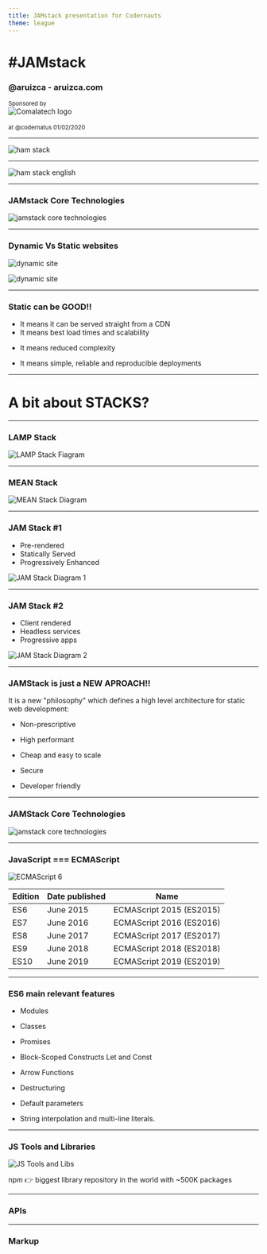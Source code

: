 ```yaml
---
title: JAMstack presentation for Codernauts
theme: league
---
```


# #JAM<span class="lowercase">stack</span>

### <span class="lowercase">@aruizca - aruizca.com</span>
<small>Sponsored by</small><br/>
<span id="comalatech-logo">![Comalatech logo](./assets/images/comalatech-logo.png)</span>
<br/>
<br/>
<small> at @codernatus 01/02/2020 </small>

---

![ham stack](./assets/images/ham-stack.jpg)

----

![ham stack english](./assets/images/ham-stack-en.jpg)

---
### JAM<span class="lowercase">stack</span> C<span class="lowercase">ore</span> T<span class="lowercase">echnologies</span>
![jamstack core technologies](./assets/images/jamstack.png)

---
### D<span class="lowercase">ynamic</span> V<span class="lowercase">s</span> S<span class="lowercase">tatic websites</span>

![dynamic site](./assets/images/dynamic-site.png)

 ![dynamic site](./assets/images/static-site.png)
<!-- .element: class="fragment" data-fragment-index="1"  -->

----
### S<span class="lowercase">tatic can be</span> GOOD!!

- It means it can be served straight from a CDN
- It means best load times and scalability
<!-- .element: class="fragment" data-fragment-index="1"  -->
- It means reduced complexity
<!-- .element: class="fragment" data-fragment-index="2"  -->
- It means simple, reliable and reproducible deployments
<!-- .element: class="fragment" data-fragment-index="3 "  -->

---
# <span class="lowercase">A bit about</span> STACKS?

----
### LAMP S<span class="lowercase">tack</span>

 ![LAMP Stack Fiagram](./assets/images/lamp-stack-diagram.png)

----
### MEAN S<span class="lowercase">tack</span>

![MEAN Stack Diagram](./assets/images/mean-stack-diagram.png)

----
### JAM S<span class="lowercase">tack #1</span>

* Pre-rendered
* Statically Served
* Progressively Enhanced

![JAM Stack Diagram 1](./assets/images/jam-stack-diagram-1.png)
<!-- .element: class="fragment" data-fragment-index="1"  -->

----
### JAM S<span class="lowercase">tack #2</span>

* Client rendered
* Headless services
* Progressive apps

![JAM Stack Diagram 2](./assets/images/jam-stack-diagram-2.png)
<!-- .element: class="fragment" data-fragment-index="1"  -->

---
### JAMS<span class="lowercase">tack is just a NEW APROACH!!
It is a new "philosophy" which defines a high level architecture for static web development:
* Non-prescriptive
<!-- .element: class="fragment" data-fragment-index="1"  -->
* High performant
<!-- .element: class="fragment" data-fragment-index="2"  -->
* Cheap and easy to scale
<!-- .element: class="fragment" data-fragment-index="3"  -->
* Secure
<!-- .element: class="fragment" data-fragment-index="4"  -->
* Developer friendly
<!-- .element: class="fragment" data-fragment-index="5"  -->

---
### JAMS<span class="lowercase">tack</span> C<span class="lowercase">ore</span> T<span class="lowercase">echnologies</span>
![jamstack core technologies](./assets/images/jamstack.png)

---
### J<span class="lowercase">ava</span>S<span class="lowercase">cript</span> === ECMAS<span class="lowercase">cript</span>

![ECMAScript 6](./assets/images/es6-logo.png)

|Edition|Date published|Name|
|--- |--- |--- |
|ES6|June 2015|ECMAScript 2015 (ES2015)|
|ES7|June 2016|ECMAScript 2016 (ES2016)|
|ES8|June 2017|ECMAScript 2017 (ES2017)|
|ES9|June 2018|ECMAScript 2018 (ES2018)|
|ES10|June 2019|ECMAScript 2019 (ES2019)|

----
### ES6 <span class="lowercase">main relevant features</span>

* Modules
<!-- .element: class="fragment" data-fragment-index="1" -->
* Classes
<!-- .element: class="fragment" data-fragment-index="2" -->
* Promises
<!-- .element: class="fragment" data-fragment-index="3" -->
* Block-Scoped Constructs Let and Const
<!-- .element: class="fragment" data-fragment-index="4" -->
* Arrow Functions
<!-- .element: class="fragment" data-fragment-index="4" -->
* Destructuring
<!-- .element: class="fragment" data-fragment-index="5 " -->
* Default parameters
<!-- .element: class="fragment" data-fragment-index="5 " -->  
* String interpolation and multi-line literals.
<!-- .element: class="fragment" data-fragment-index="5 " -->

----
### JS T<span class="lowercase">ools and </span>L<span class="lowercase">ibraries</span>

 ![JS Tools and Libs](./assets/images/js-tools-and-libs.png)
 <!-- .element: class="fragment" data-fragment-index="1" -->

   npm 👉 biggest library repository in the world with ~500K packages
<!-- .element: class="fragment" data-fragment-index="2" --> 

---
### APIs

---
### Markup 